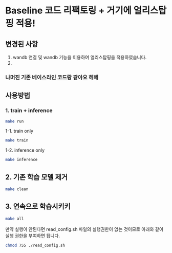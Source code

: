 # Baseline 코드 리팩토링 + 거기에 얼리스탑핑 적용!

## 변경된 사항
1. wandb 연결 및 wandb 기능을 이용하여 얼리스탑핑을 적용하였습니다.
2. 

### 나머진 기존 베이스라인 코드랑 같아요 헤헤

## 사용방법

### 1. train + inference

```bash
make run
```

1-1. train only

```bash
make train
```

1-2. inference only

```bash
make inference
```

## 2. 기존 학습 모델 제거

```bash
make clean
```

## 3. 연속으로 학습시키키
```bash
make all
```

만약 실행이 안된다면 read_config.sh 파일의 실행권한이 없는 것이므로 아래와 같이 실행 권한을 부여하면 됩니다.
```bash
chmod 755 ./read_config.sh
```
